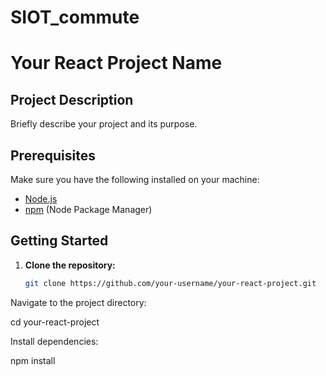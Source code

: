 # SIOT_commute

# Your React Project Name

## Project Description

Briefly describe your project and its purpose.

## Prerequisites

Make sure you have the following installed on your machine:

- [Node.js](https://nodejs.org/)
- [npm](https://www.npmjs.com/) (Node Package Manager)

## Getting Started

1. **Clone the repository:**

   ```bash
   git clone https://github.com/your-username/your-react-project.git

Navigate to the project directory:


cd your-react-project

Install dependencies:


npm install
